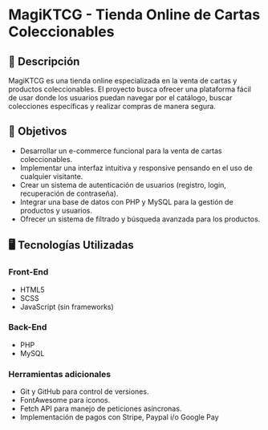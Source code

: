 # MagiKTCG - Tienda Online de Cartas Coleccionables

## 📌 Descripción
MagiKTCG es una tienda online especializada en la venta de cartas y productos coleccionables. El proyecto busca ofrecer una plataforma fácil de usar donde los usuarios puedan navegar por el catálogo, buscar colecciones específicas y realizar compras de manera segura.

## 🎯 Objetivos
- Desarrollar un e-commerce funcional para la venta de cartas coleccionables.
- Implementar una interfaz intuitiva y responsive pensando en el uso de cualquier visitante.
- Crear un sistema de autenticación de usuarios (registro, login, recuperación de contraseña).
- Integrar una base de datos con PHP y MySQL para la gestión de productos y usuarios.
- Ofrecer un sistema de filtrado y búsqueda avanzada para los productos.

## 🖥️ Tecnologías Utilizadas
### **Front-End**
- HTML5
- SCSS
- JavaScript (sin frameworks)

### **Back-End**
- PHP
- MySQL

### **Herramientas adicionales**
- Git y GitHub para control de versiones.
- FontAwesome para iconos.
- Fetch API para manejo de peticiones asíncronas.
- Implementación de pagos con Stripe, Paypal i/o Google Pay
